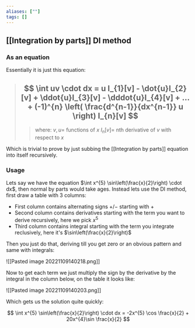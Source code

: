 ```yaml
---
aliases: [""]
tags: []
---
```


## [[Integration by parts]] DI method

### As an equation

Essentially it is just this equation:

> ## $$ \int uv \cdot dx = u I_{1}[v] - \dot{u}I_{2}[v] + \ddot{u}I_{3}[v] - \dddot{u}I_{4}[v] + ... + (-1)^{n} \left( \frac{d^{n-1}}{dx^{n-1}} u \right) I_{n}[v] $$ 
>> where:
>> $v,u=$ functions of $x$
>> $I_{n}[v]=$ nth derivative of $v$ with respect to $x$ 

Which is trivial to prove by just subbing the [[Integration by parts]] equation into itself recursively.

### Usage
Lets say we have the equation $\int x^{5} \sin\left(\frac{x}{2}\right) \cdot dx$, then normal by parts would take ages. Instead lets use the DI method, first draw a table with 3 columns:
- First column contains alternating signs $+/-$ starting with $+$
- Second column contains derivatives starting with the term you want to derive recursively, here we pick $x^{5}$
- Third column contains integral starting with the term you integrate reclusively, here it's $\sin\left(\frac{x}{2}\right)$

Then you just do that, deriving till you get zero or an obvious pattern and same with integrals:

![[Pasted image 20221109140218.png]]

Now to get each term we just multiply the sign by the derivative by the integral in the column below, on the table it looks like:

![[Pasted image 20221109140203.png]]

Which gets us the solution quite quickly:

$$ \int x^{5} \sin\left(\frac{x}{2}\right) \cdot dx = -2x^{5} \cos \frac{x}{2} + 20x^{4}\sin \frac{x}{2} $$
